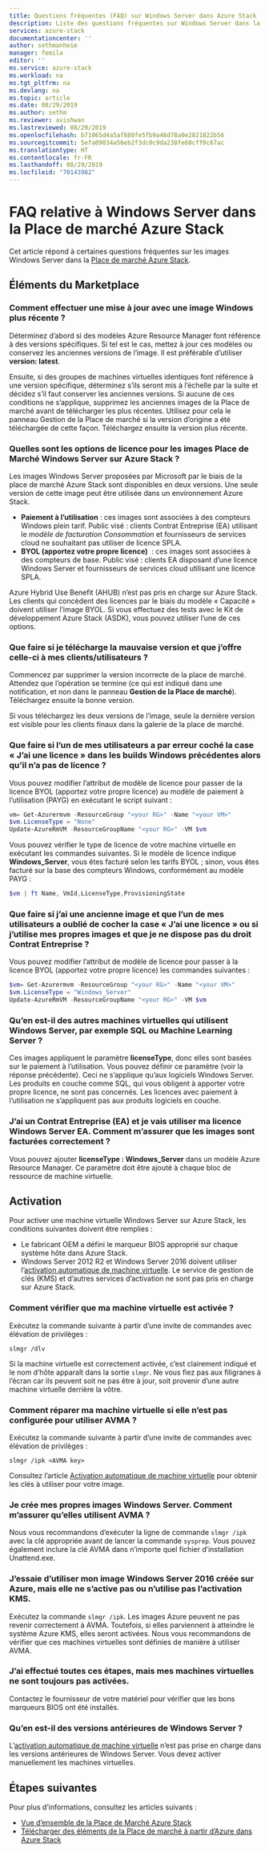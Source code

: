 ```yaml
---
title: Questions fréquentes (FAQ) sur Windows Server dans Azure Stack | Microsoft Docs
description: Liste des questions fréquentes sur Windows Server dans la Place de marché Azure Stack
services: azure-stack
documentationcenter: ''
author: sethmanheim
manager: femila
editor: ''
ms.service: azure-stack
ms.workload: na
ms.tgt_pltfrm: na
ms.devlang: na
ms.topic: article
ms.date: 08/29/2019
ms.author: sethm
ms.reviewer: avishwan
ms.lastreviewed: 08/29/2019
ms.openlocfilehash: b71065d4a5af880fe5fb9a48d78a0e2821822b56
ms.sourcegitcommit: 5efa09034a56eb2f3dc0c9da238fe60cff0c67ac
ms.translationtype: HT
ms.contentlocale: fr-FR
ms.lasthandoff: 08/29/2019
ms.locfileid: "70143982"
---
```

# <a name="windows-server-in-azure-stack-marketplace-faq"></a>FAQ relative à Windows Server dans la Place de marché Azure Stack

Cet article répond à certaines questions fréquentes sur les images Windows Server dans la [Place de marché Azure Stack](azure-stack-marketplace.md).

## <a name="marketplace-items"></a>Éléments du Marketplace

### <a name="how-do-i-update-to-a-newer-windows-image"></a>Comment effectuer une mise à jour avec une image Windows plus récente ?

Déterminez d’abord si des modèles Azure Resource Manager font référence à des versions spécifiques. Si tel est le cas, mettez à jour ces modèles ou conservez les anciennes versions de l’image. Il est préférable d’utiliser **version: latest**.

Ensuite, si des groupes de machines virtuelles identiques font référence à une version spécifique, déterminez s’ils seront mis à l’échelle par la suite et décidez s’il faut conserver les anciennes versions. Si aucune de ces conditions ne s’applique, supprimez les anciennes images de la Place de marché avant de télécharger les plus récentes. Utilisez pour cela le panneau Gestion de la Place de marché si la version d’origine a été téléchargée de cette façon. Téléchargez ensuite la version plus récente.

### <a name="what-are-the-licensing-options-for-windows-server-marketplace-images-on-azure-stack"></a>Quelles sont les options de licence pour les images Place de Marché Windows Server sur Azure Stack ?

Les images Windows Server proposées par Microsoft par le biais de la place de marché Azure Stack sont disponibles en deux versions. Une seule version de cette image peut être utilisée dans un environnement Azure Stack.  

- **Paiement à l’utilisation** : ces images sont associées à des compteurs Windows plein tarif.
   Public visé : clients Contrat Entreprise (EA) utilisant le *modèle de facturation Consommation* et fournisseurs de services cloud ne souhaitant pas utiliser de licence SPLA.
- **BYOL (apportez votre propre licence)**  : ces images sont associées à des compteurs de base.
   Public visé : clients EA disposant d’une licence Windows Server et fournisseurs de services cloud utilisant une licence SPLA.

Azure Hybrid Use Benefit (AHUB) n’est pas pris en charge sur Azure Stack. Les clients qui concèdent des licences par le biais du modèle « Capacité » doivent utiliser l’image BYOL. Si vous effectuez des tests avec le Kit de développement Azure Stack (ASDK), vous pouvez utiliser l’une de ces options.

### <a name="what-if-i-downloaded-the-wrong-version-to-offer-my-tenantsusers"></a>Que faire si je télécharge la mauvaise version et que j’offre celle-ci à mes clients/utilisateurs ?

Commencez par supprimer la version incorrecte de la place de marché. Attendez que l’opération se termine (ce qui est indiqué dans une notification, et non dans le panneau **Gestion de la Place de marché**). Téléchargez ensuite la bonne version.

Si vous téléchargez les deux versions de l’image, seule la dernière version est visible pour les clients finaux dans la galerie de la place de marché.

### <a name="what-if-my-user-incorrectly-checked-the-i-have-a-license-box-in-previous-windows-builds-and-they-dont-have-a-license"></a>Que faire si l’un de mes utilisateurs a par erreur coché la case « J’ai une licence » dans les builds Windows précédentes alors qu’il n’a pas de licence ?

Vous pouvez modifier l’attribut de modèle de licence pour passer de la licence BYOL (apportez votre propre licence) au modèle de paiement à l’utilisation (PAYG) en exécutant le script suivant :

```powershell
vm= Get-Azurermvm -ResourceGroup "<your RG>" -Name "<your VM>"
$vm.LicenseType = "None"
Update-AzureRmVM -ResourceGroupName "<your RG>" -VM $vm
```

Vous pouvez vérifier le type de licence de votre machine virtuelle en exécutant les commandes suivantes. Si le modèle de licence indique **Windows_Server**, vous êtes facturé selon les tarifs BYOL ; sinon, vous êtes facturé sur la base des compteurs Windows, conformément au modèle PAYG :

```powershell
$vm | ft Name, VmId,LicenseType,ProvisioningState
```

### <a name="what-if-i-have-an-older-image-and-my-user-forgot-to-check-the-i-have-a-license-box-or-we-use-our-own-images-and-we-do-have-enterprise-agreement-entitlement"></a>Que faire si j’ai une ancienne image et que l’un de mes utilisateurs a oublié de cocher la case « J’ai une licence » ou si j’utilise mes propres images et que je ne dispose pas du droit Contrat Entreprise ?

Vous pouvez modifier l’attribut de modèle de licence pour passer à la licence BYOL (apportez votre propre licence) les commandes suivantes :

```powershell
$vm= Get-Azurermvm -ResourceGroup "<your RG>" -Name "<your VM>"
$vm.LicenseType = "Windows_Server"
Update-AzureRmVM -ResourceGroupName "<your RG>" -VM $vm
```

### <a name="what-about-other-vms-that-use-windows-server-such-as-sql-or-machine-learning-server"></a>Qu’en est-il des autres machines virtuelles qui utilisent Windows Server, par exemple SQL ou Machine Learning Server ?

Ces images appliquent le paramètre **licenseType**, donc elles sont basées sur le paiement à l’utilisation. Vous pouvez définir ce paramètre (voir la réponse précédente). Ceci ne s’applique qu’aux logiciels Windows Server. Les produits en couche comme SQL, qui vous obligent à apporter votre propre licence, ne sont pas concernés. Les licences avec paiement à l’utilisation ne s’appliquent pas aux produits logiciels en couche.

### <a name="i-have-an-enterprise-agreement-ea-and-will-be-using-my-ea-windows-server-license-how-do-i-make-sure-images-are-billed-correctly"></a>J’ai un Contrat Entreprise (EA) et je vais utiliser ma licence Windows Server EA. Comment m’assurer que les images sont facturées correctement ?

Vous pouvez ajouter **licenseType : Windows_Server** dans un modèle Azure Resource Manager. Ce paramètre doit être ajouté à chaque bloc de ressource de machine virtuelle.

## <a name="activation"></a>Activation

Pour activer une machine virtuelle Windows Server sur Azure Stack, les conditions suivantes doivent être remplies :

- Le fabricant OEM a défini le marqueur BIOS approprié sur chaque système hôte dans Azure Stack.
- Windows Server 2012 R2 et Windows Server 2016 doivent utiliser l’[activation automatique de machine virtuelle](/previous-versions/windows/it-pro/windows-server-2012-R2-and-2012/dn303421(v=ws.11)). Le service de gestion de clés (KMS) et d’autres services d’activation ne sont pas pris en charge sur Azure Stack.

### <a name="how-can-i-verify-that-my-virtual-machine-is-activated"></a>Comment vérifier que ma machine virtuelle est activée ?

Exécutez la commande suivante à partir d’une invite de commandes avec élévation de privilèges :

```shell
slmgr /dlv
```

Si la machine virtuelle est correctement activée, c’est clairement indiqué et le nom d’hôte apparaît dans la sortie `slmgr`. Ne vous fiez pas aux filigranes à l’écran car ils peuvent soit ne pas être à jour, soit provenir d’une autre machine virtuelle derrière la vôtre.

### <a name="my-vm-is-not-set-up-to-use-avma-how-can-i-fix-it"></a>Comment réparer ma machine virtuelle si elle n’est pas configurée pour utiliser AVMA ?

Exécutez la commande suivante à partir d’une invite de commandes avec élévation de privilèges :

```shell
slmgr /ipk <AVMA key>
```

Consultez l’article [Activation automatique de machine virtuelle](/previous-versions/windows/it-pro/windows-server-2012-R2-and-2012/dn303421(v=ws.11)) pour obtenir les clés à utiliser pour votre image.

### <a name="i-create-my-own-windows-server-images-how-can-i-make-sure-they-use-avma"></a>Je crée mes propres images Windows Server. Comment m’assurer qu’elles utilisent AVMA ?

Nous vous recommandons d’exécuter la ligne de commande `slmgr /ipk` avec la clé appropriée avant de lancer la commande `sysprep`. Vous pouvez également inclure la clé AVMA dans n’importe quel fichier d’installation Unattend.exe.

### <a name="i-am-trying-to-use-my-windows-server-2016-image-created-on-azure-and-it-is-not-activating-or-using-kms-activation"></a>J’essaie d’utiliser mon image Windows Server 2016 créée sur Azure, mais elle ne s’active pas ou n’utilise pas l’activation KMS.

Exécutez la commande `slmgr /ipk`. Les images Azure peuvent ne pas revenir correctement à AVMA. Toutefois, si elles parviennent à atteindre le système Azure KMS, elles seront activées. Nous vous recommandons de vérifier que ces machines virtuelles sont définies de manière à utiliser AVMA.

### <a name="i-have-performed-all-of-these-steps-but-my-virtual-machines-are-still-not-activating"></a>J’ai effectué toutes ces étapes, mais mes machines virtuelles ne sont toujours pas activées.

Contactez le fournisseur de votre matériel pour vérifier que les bons marqueurs BIOS ont été installés.

### <a name="what-about-earlier-versions-of-windows-server"></a>Qu’en est-il des versions antérieures de Windows Server ?

L’[activation automatique de machine virtuelle](/previous-versions/windows/it-pro/windows-server-2012-R2-and-2012/dn303421(v=ws.11)) n’est pas prise en charge dans les versions antérieures de Windows Server. Vous devez activer manuellement les machines virtuelles.

## <a name="next-steps"></a>Étapes suivantes

Pour plus d’informations, consultez les articles suivants :

- [Vue d’ensemble de la Place de Marché Azure Stack](azure-stack-marketplace.md)
- [Télécharger des éléments de la Place de marché à partir d’Azure dans Azure Stack](azure-stack-download-azure-marketplace-item.md)

